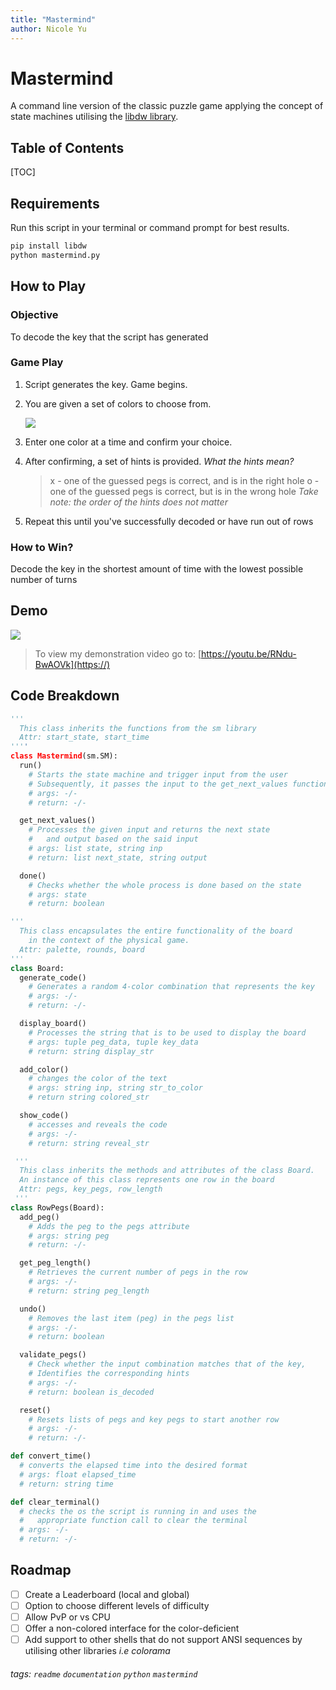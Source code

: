 ```yaml
---
title: "Mastermind"
author: Nicole Yu
---
```


# Mastermind

A command line version of the classic puzzle game applying the concept of state machines utilising the [libdw library](https://github.com/kurniawano/libdw/blob/master/libdw/sm.py).

## Table of Contents

[TOC]

## Requirements

Run this script in your terminal or command prompt for best results.

```bash
pip install libdw
python mastermind.py
```

## How to Play

### Objective

To decode the key that the script has generated

### Game Play

1. Script generates the key. Game begins.

2. You are given a set of colors to choose from.

   ![](https://i.imgur.com/P0iuyP6.png)

3. Enter one color at a time and confirm your choice.
4. After confirming, a set of hints is provided.
   _What the hints mean?_
   > x - one of the guessed pegs is correct, and is in the right hole
   > o - one of the guessed pegs is correct, but is in the wrong hole
   > _Take note: the order of the hints does not matter_

5) Repeat this until you've successfully decoded or have run out of rows

### How to Win?

Decode the key in the shortest amount of time with the lowest possible number of turns

## Demo

![](https://i.imgur.com/M2JWLzg.gif)

> To view my demonstration video go to: [https://youtu.be/RNdu-BwAOVk](https://)

## Code Breakdown

```python
'''
  This class inherits the functions from the sm library
  Attr: start_state, start_time
''''
class Mastermind(sm.SM):
  run()
    # Starts the state machine and trigger input from the user
    # Subsequently, it passes the input to the get_next_values function
    # args: -/-
    # return: -/-

  get_next_values()
    # Processes the given input and returns the next state
    #   and output based on the said input
    # args: list state, string inp
    # return: list next_state, string output

  done()
    # Checks whether the whole process is done based on the state
    # args: state
    # return: boolean

'''
  This class encapsulates the entire functionality of the board
    in the context of the physical game.
  Attr: palette, rounds, board
'''
class Board:
  generate_code()
    # Generates a random 4-color combination that represents the key
    # args: -/-
    # return: -/-

  display_board()
    # Processes the string that is to be used to display the board
    # args: tuple peg_data, tuple key_data
    # return: string display_str

  add_color()
    # changes the color of the text
    # args: string inp, string str_to_color
    # return string colored_str

  show_code()
    # accesses and reveals the code
    # args: -/-
    # return: string reveal_str

 '''
  This class inherits the methods and attributes of the class Board.
  An instance of this class represents one row in the board
  Attr: pegs, key_pegs, row_length
 '''
class RowPegs(Board):
  add_peg()
    # Adds the peg to the pegs attribute
    # args: string peg
    # return: -/-

  get_peg_length()
    # Retrieves the current number of pegs in the row
    # args: -/-
    # return: string peg_length

  undo()
    # Removes the last item (peg) in the pegs list
    # args: -/-
    # return: boolean

  validate_pegs()
    # Check whether the input combination matches that of the key,
    # Identifies the corresponding hints
    # args: -/-
    # return: boolean is_decoded

  reset()
    # Resets lists of pegs and key pegs to start another row
    # args: -/-
    # return: -/-

def convert_time()
  # converts the elapsed time into the desired format
  # args: float elapsed_time
  # return: string time

def clear_terminal()
  # checks the os the script is running in and uses the
  #   appropriate function call to clear the terminal
  # args: -/-
  # return: -/-
```

## Roadmap

- [ ] Create a Leaderboard (local and global)
- [ ] Option to choose different levels of difficulty
- [ ] Allow PvP or vs CPU
- [ ] Offer a non-colored interface for the color-deficient
- [ ] Add support to other shells that do not support ANSI sequences by utilising other libraries _i.e colorama_

###### tags: `readme` `documentation` `python` `mastermind`
